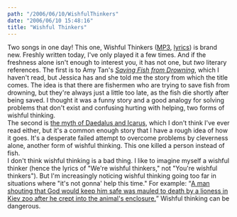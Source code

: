 ```yaml
---
path: "/2006/06/10/WishfulThinkers" 
date: "2006/06/10 15:48:16" 
title: "Wishful Thinkers" 
---
```

Two songs in one day! This one, Wishful Thinkers (<a href="http://music.randomchaos.com/mp3s/scott_reynen/wishful_thinkers.mp3">MP3</a>, <a href="http://music.randomchaos.com/lyrics/scott_reynen/wishful_thinkers">lyrics</a>) is brand new. Freshly written today, I've only played it a few times. And if the freshness alone isn't enough to interest you, it has not one, but *two* literary references. The first is to Amy Tan's <cite><a href="http://www.npr.org/templates/story/story.php?storyId=5020636">Saving Fish from Drowning</a></cite>, which I haven't read, but Jessica has and she told me the story from which the title comes. The idea is that there are fishermen who are trying to save fish from drowning, but they're always just a little too late, as the fish die shortly after being saved. I thought it was a funny story and a good analogy for solving problems that don't exist and confusing hurting with helping, two forms of wishful thinking.<br>The second is <a href="http://thanasis.com/icarus.htm">the myth of Daedalus and Icarus</a>, which I don't think I've ever read either, but it's a common enough story that I have a rough idea of how it goes. It's a desperate failed attempt to overcome problems by cleverness alone, another form of wishful thinking. This one killed a person instead of fish.<br>I don't think wishful thinking is a bad thing. I like to imagine myself a wishful thinker (hence the lyrics of "We're wishful thinkers," not "You're wishful thinkers"). But I'm increasingly noticing wishful thinking going too far in situations where "it's not gonna' help this time." For example: <q><a href="http://today.reuters.com/news/newsarticle.aspx?type=oddlyEnoughNews&amp;storyid=2006-06-05T133715Z_01_L05642927_RTRUKOC_0_US-UKRAINE-LION.xml&amp;src=rss">A man shouting that God would keep him safe was mauled to death by a lioness in Kiev zoo after he crept into the animal's enclosure.</a></q> Wishful thinking can be dangerous.